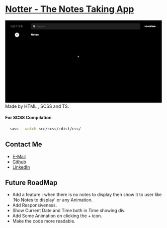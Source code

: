 # [Notter - The Notes Taking App](https://devanupshourya.github.io/Notter-App/)
![Video](./file.gif)
Made by HTML , SCSS and TS. 

#### For SCSS Compilation 
```bash
  sass --watch src/scss/:dist/css/
```

## Contact Me
 - [E-Mail](mailto:contact.yourwebdev@gmail.com)
 - [Github](https://github.com/AnupShouryaDev)
 - [LinkedIn](https://www.linkedin.com/in/anup-shourya-141b3b1b5/)

## Future RoadMap
- Add a feature : when there is no notes to display then show it to user like 'No Notes to display' or any Animation.
- Add Responsiveness.
- Show Current Date and Time both in Time showing div.
- Add Some Animation on clicking the + icon.
- Make the code more readable.
